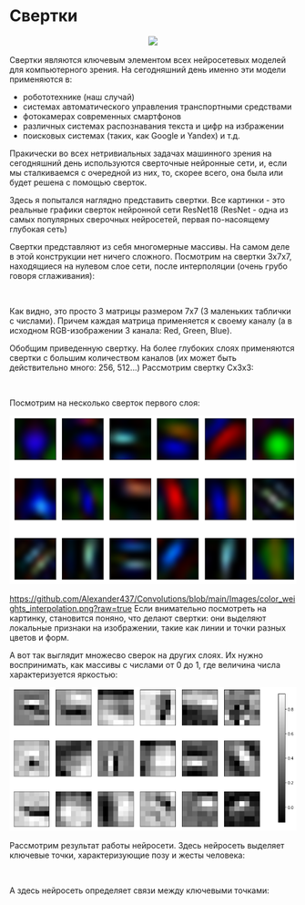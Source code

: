 # Свертки

<div align="center">
  <img src="https://www.machinelearningmastery.ru/img/0-106879-17637.jpeg"/>
</div>

Свертки являются ключевым элементом всех нейросетевых моделей для компьютерного зрения. 
На сегодняшний день именно эти модели применяются в:

  - робототехнике (наш случай)
  - системах автоматического управления транспортными средствами
  - фотокамерах современных смартфонов
  - различных системах распознавания текста и цифр на избражении
  - поисковых системах (таких, как Google и Yandex) и т.д.

Пракически во всех нетривиальных задачах машинного зрения на сегодняшний день
используются сверточные нейронные сети, и, если мы сталкиваемся с очередной из 
них, то, скорее всего, она была или будет решена с помощью сверток.

Здесь я попытался наглядно представить свертки. Все картинки - это реальные 
графики сверток нейронной сети ResNet18 (ResNet - одна из самых популярных 
сверочных нейросетей, первая по-насоящему глубокая сеть)

Свертки представляют из себя многомерные массивы. На самом деле в этой 
конструкции нет ничего сложного. Посмотрим на свертки 3х7х7, находящиеся на
нулевом слое сети, после интерполяции (очень грубо говоря сглаживания):


<div align="center">
  <img src=""/>
</div>



Как видно, это просто 3 матрицы размером 7х7 (3 маленьких таблички с числами).
Причем каждая матрица применяется к своему каналу (а в исходном RGB-изображении
3 канала: Red, Green, Blue).

Обобщим приведенную свертку. На более глубоких слоях применяются свертки с 
большим количеством каналов (их может быть действительно много: 256, 512...)
Рассмотрим свертку Сх3х3:


<div align="center">
  <img src=""/>
</div>



Посмотрим на несколько сверток первого слоя:



<div align="center">
  <img src="https://github.com/Alexander437/Convolutions/blob/main/Images/color_weights_interpolation.png?raw=true"/>
</div>

https://github.com/Alexander437/Convolutions/blob/main/Images/color_weights_interpolation.png?raw=true
Если внимательно посмотреть на картинку, становится поняно, что делают свертки:
они выделяют локальные признаки на изображении, такие как линии и точки разных
цветов и форм.

А вот так выглядит множесво сверок на других слоях. Их нужно воспринимать,
как массивы с числами от 0 до 1, где величина числа характеризуется яркостью:


<div align="center">
  <img src="https://github.com/Alexander437/Convolutions/blob/main/Images/filters_resnet.png?raw=true"/>
</div>



Рассмотрим результат работы нейросети.
Здесь нейросеть выделяет ключевые точки, характеризующие позу и жесты человека:


<div align="center">
  <img src=""/>
</div>



А здесь нейросеть определяет связи между ключевыми точками:




<div align="center">
  <img src=""/>
</div>
